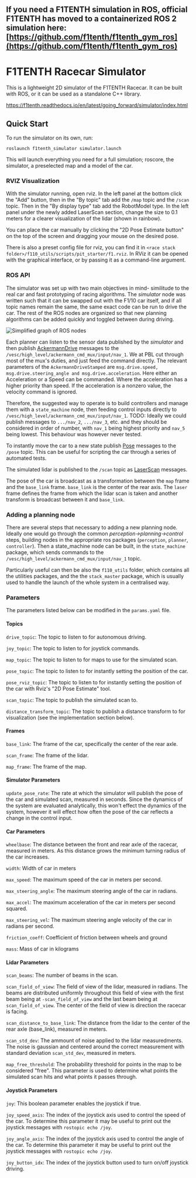 ## If you need a F1TENTH simulation in ROS, official F1TENTH has moved to a containerized ROS 2 simulation here: [https://github.com/f1tenth/f1tenth_gym_ros](https://github.com/f1tenth/f1tenth_gym_ros)

# F1TENTH Racecar Simulator

This is a lightweight 2D simulator of the F1TENTH Racecar.
It can be built with ROS, or it can be used as a standalone C++ library.

https://f1tenth.readthedocs.io/en/latest/going_forward/simulator/index.html

## Quick Start

To run the simulator on its own, run:

    roslaunch f1tenth_simulator simulator.launch

This will launch everything you need for a full simulation; roscore, the simulator, a preselected map and a model of the car.

### RVIZ Visualization

With the simulator running, open rviz.
In the left panel at the bottom click the "Add" button, then in the "By topic" tab add the ```/map``` topic and the ```/scan``` topic.
Then in the "By display type" tab add the RobotModel type.
In the left panel under the newly added LaserScan section, change the size to 0.1 meters for a clearer visualization of the lidar (shown in rainbow).

You can place the car manually by clicking the "2D Pose Estimate button" on the top of the screen and dragging your mouse on the desired pose.

There is also a preset config file for rviz, you can find it in `<race stack folder>/f110_utils/scripts/pit_starter/f1.rviz`. In RViz it can be opened with the graphical interface, or by passing it as a command-line argument.

### ROS API

The simulator was set up with two main objectives in mind- similitude to the real car and fast prototyping of racing algorithms. The *simulator* node was written such that it can be swapped out with the F1/10 car itself, and if all topic names remain the same, the same exact code can be run to drive the car. The rest of the ROS nodes are organized so that new planning algorithms can be added quickly and toggled between during driving.

![Simplified graph of ROS nodes](https://github.com/f1tenth/f1tenth_simulator/blob/master/media/sim_graph_public.png)

Each planner can listen to the sensor data published by the *simulator* and then publish [AckermannDrive](http://docs.ros.org/noetic/api/ackermann_msgs/html/msg/AckermannDrive.html) messages to the `/vesc/high_level/ackermann_cmd_mux/input/nav_1`.
We at PBL cut through most of the mux's duties, and just feed the command directly. The relevant parameters of the ```AckermannDriveStamped``` are ```msg.drive.speed, msg.drive.steering_angle and msg.drive.acceleration```. Here either an Acceleration or a Speed can be commanded. Where the acceleration has a higher priority than speed. If the acceleration is a nonzero value, the velocity command is ignored.

Therefore, the suggested way to operate is to build controllers and manage them with a `state_machine` node, then feeding control inputs directly to `/vesc/high_level/ackermann_cmd_mux/input/nav_1`.
TODO: 
Ideally we could publish messages to `.../nav_2`,  `.../nav_3`, etc. and they should be considered in order of number, with `nav_1` being highest priority and `nav_5` being lowest. This behaviour was however never tested.

To instantly move the car to a new state publish [Pose](http://docs.ros.org/noetic/api/geometry_msgs/html/msg/Pose.html) messages to the ```/pose``` topic. This can be useful for scripting the car through a series of automated tests.

The simulated lidar is published to the ```/scan``` topic as [LaserScan](http://docs.ros.org/noetic/api/sensor_msgs/html/msg/LaserScan.html) messages.

The pose of the car is broadcast as a transformation between the ```map``` frame and the ```base_link``` frame. ```base_link``` is the center of the rear axis. The ```laser``` frame defines the frame from which the lidar scan is taken and another transform is broadcast between it and ```base_link```.

### Adding a planning node

There are several steps that necessary to adding a new planning node. 
Ideally one would go through the common *perception->planning->control* steps, building nodes in the appropriate ros packages (`perception`, `planner`, `controller`).
Then a state_machine node can be built, in the `state_machine` package, which sends commands to the `/vesc/high_level/ackermann_cmd_mux/input/nav_1` topic.


Particularly useful can then be also the `f110_utils` folder, which contains all the utilities packages, and the the `stack_master` package, which is usually used to handle the launch of the whole system in a centralised way.

### Parameters

The parameters listed below can be modified in the ```params.yaml``` file.

#### Topics

```drive_topic```: The topic to listen to for autonomous driving.

```joy_topic```: The topic to listen to for joystick commands.

```map_topic```: The topic to listen to for maps to use for the simulated scan.

```pose_topic```: The topic to listen to for instantly setting the position of the car.

```pose_rviz_topic```: The topic to listen to for instantly setting the position of the car with Rviz's "2D Pose Estimate" tool.

```scan_topic```: The topic to publish the simulated scan to.

```distance_transform_topic```: The topic to publish a distance transform to for visualization (see the implementation section below).


#### Frames

```base_link```: The frame of the car, specifically the center of the rear axle.

```scan_frame```: The frame of the lidar.

```map_frame```: The frame of the map.

#### Simulator Parameters

```update_pose_rate```: The rate at which the simulator will publish the pose of the car and simulated scan, measured in seconds. Since the dynamics of the system are evaluated analytically, this won't effect the dynamics of the system, however it will effect how often the pose of the car reflects a change in the control input.

#### Car Parameters

```wheelbase```: The distance between the front and rear axle of the racecar, measured in meters. As this distance grows the minimum turning radius of the car increases.

```width```: Width of car in meters

```max_speed```: The maximum speed of the car in meters per second.

```max_steering_angle```: The maximum steering angle of the car in radians.

```max_accel```: The maximum acceleration of the car in meters per second squared.

```max_steering_vel```: The maximum steering angle velocity of the car in radians per second.

```friction_coeff```: Coefficient of friction between wheels and ground

```mass```: Mass of car in kilograms

#### Lidar Parameters

```scan_beams```: The number of beams in the scan.

```scan_field_of_view```: The field of view of the lidar, measured in radians. The beams are distributed uniformly throughout this field of view with the first beam being at ```-scan_field_of_view``` and the last beam being at ```scan_field_of_view```. The center of the field of view is direction the racecar is facing.

```scan_distance_to_base_link```: The distance from the lidar to the center of the rear axle (base_link), measured in meters.

```scan_std_dev```: The ammount of noise applied to the lidar measuredments. The noise is gaussian and centered around the correct measurement with standard deviation ```scan_std_dev```, measured in meters.

```map_free_threshold```: The probability threshold for points in the map to be considered "free". This parameter is used to determine what points the simulated scan hits and what points it passes through.

#### Joystick Parameters

```joy```: This boolean parameter enables the joystick if true.

```joy_speed_axis```: The index of the joystick axis used to control the speed of the car. To determine this parameter it may be useful to print out the joystick messages with ```rostopic echo /joy```.

```joy_angle_axis```: The index of the joystick axis used to control the angle of the car.  To determine this parameter it may be useful to print out the joystick messages with ```rostopic echo /joy```.

```joy_button_idx```: The index of the joystick button used to turn on/off joystick driving.

